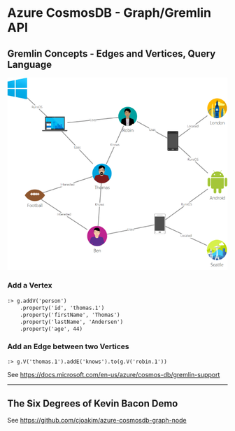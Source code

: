 # Azure CosmosDB - Graph/Gremlin API

## Gremlin Concepts - Edges and Vertices, Query Language

![sample-graph](img/sample-graph.png)

### Add a Vertex

```
:> g.addV('person')
    .property('id', 'thomas.1')
    .property('firstName', 'Thomas')
    .property('lastName', 'Andersen')
    .property('age', 44)
```

### Add an Edge between two Vertices

```
:> g.V('thomas.1').addE('knows').to(g.V('robin.1'))
```

See https://docs.microsoft.com/en-us/azure/cosmos-db/gremlin-support

---

## The Six Degrees of Kevin Bacon Demo

See https://github.com/cjoakim/azure-cosmosdb-graph-node
